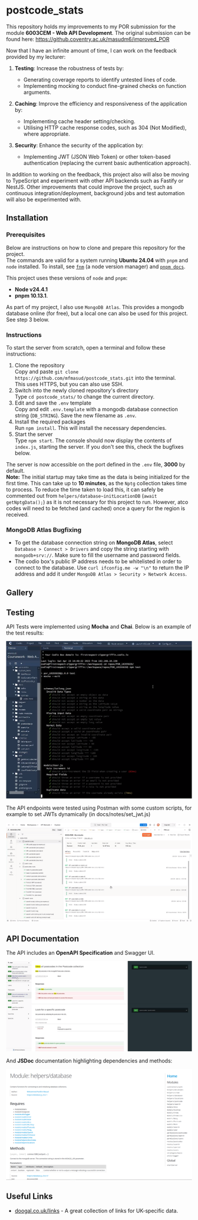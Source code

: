 # postcode_stats
This repository holds my improvements to my POR submission for the module **6003CEM - Web API Development**. The original submission can be found here: https://github.coventry.ac.uk/masudm6/improved_POR

Now that I have an infinite amount of time, I can work on the feedback provided by my lecturer:

1. **Testing**: Increase the robustness of tests by:
   - Generating coverage reports to identify untested lines of code.
   - Implementing mocking to conduct fine-grained checks on function arguments.

2. **Caching**: Improve the efficiency and responsiveness of the application by:
   - Implementing cache header setting/checking.
   - Utilising HTTP cache response codes, such as 304 (Not Modified), where appropriate.

3. **Security**: Enhance the security of the application by:
   - Implementing JWT (JSON Web Token) or other token-based authentication (replacing the current basic authentication approach).

In addition to working on the feedback, this project also will also be moving to TypeScript and experiment with other API backends such as Fastify or NestJS. Other improvements that could improve the project, such as continuous integration/deployment, background jobs and test automation will also be experimented with.

## Installation

### Prerequisites
Below are instructions on how to clone and prepare this repository for the project.  
The commands are valid for a system running **Ubuntu 24.04** with `pnpm` and `node` installed. To install, see [`fnm`](https://github.com/Schniz/fnm) (a node version manager) and [`pnpm docs`](https://pnpm.io/installation).

This project uses these versions of `node` and `pnpm`:  
- **Node v24.4.1**
- **pnpm 10.13.1**.

As part of my project, I also use `MongoDB Atlas`. This provides a mongodb database online (for free), but a local one can also be used for this project. See step 3 below.

### Instructions
To start the server from scratch, open a terminal and follow these instructions:
1. Clone the repository  
   Copy and paste `git clone https://github.com/mfmasud/postcode_stats.git` into the terminal.  
   This uses HTTPS, but you can also use SSH.
2. Switch into the newly cloned repository's directory  
   Type `cd postcode_stats/` to change the current directory.
3. Edit and save the `.env` template  
   Copy and edit `.env.template` with a mongodb database connection string (`DB_STRING`). Save the new filename as `.env`.
4. Install the required packages  
   Run `npm install`. This will install the necessary dependencies.
5. Start the server  
   Type `npm start`. The console should now display the contents of `index.js`, starting the server. If you don't see this, check the bugfixes below.

The server is now accessible on the port defined in the `.env` file, **3000** by default.  
**Note:** The initial startup may take time as the data is being initialized for the first time. This can take up to **10 minutes**, as the `Nptg` collection takes time to process. To reduce the time taken to load this, it can safely be commented out from `helpers/database~initLocationDB` (`await getNptgData();`) as it is not necessary for this project to run. However, atco codes will need to be fetched (and cached) once a query for the region is received.


### MongoDB Atlas Bugfixing
- To get the database connection string on **MongoDB Atlas**, select `Database > Connect > Drivers` and copy the string starting with `mongodb+srv://`. Make sure to fill the username and password fields.
- The codio box's public IP address needs to be whitelisted in order to connect to the database. Use `curl ifconfig.me -w "\n"` to return the IP address and add it under `MongoDB Atlas > Security > Network Access`.

## Gallery

## Testing
API Tests were implemented using **Mocha** and **Chai**. Below is an example of the test results:

![Mocha Test Results](./docs/images/6003cem_mocha.png)

The API endpoints were tested using Postman with some custom scripts, for example to set JWTs dynamically (in docs/notes/set_jwt.js)

![Postman Test Results](./docs/images/6003cem_postman.png)

## API Documentation
The API includes an **OpenAPI Specification** and Swagger UI.

![OpenAPI Documentation](./docs/images/6003cem_openapi_specification.png)

And **JSDoc** documentation highlighting dependencies and methods:

![JSDoc Documentation](./docs/images/6003cem_jsdoc.png)

## Useful Links

- [doogal.co.uk/links](https://www.doogal.co.uk/links) - A great collection of links for UK-specific data.